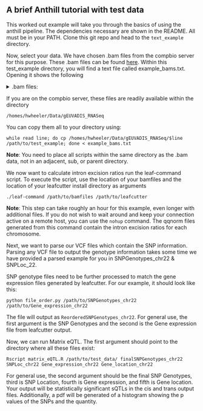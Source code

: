 ## A brief Anthill tutorial with test data

This worked out example will take you through the basics of using the anthill pipeline. The dependencies necessary are shown in the README. All must be in your PATH. Clone this git repo and head to the `text_example` directory.

Now, select your data. We have chosen .bam files from the compbio server for this purpose. These .bam files can be found [here](https://www.ebi.ac.uk/arrayexpress/experiments/E-GEUV-1/). Within this test_example directory, you will find a text file called example_bams.txt. Opening it shows the following  
<details>
<summary>.bam files:</summary>
<p>
HG00133.2.M_111216_2.bam   
HG00324.1.M_111124_2.bam   
HG00326.1.M_111124_7.bam   
NA07051.5.M_120131_1.bam   
NA19209.6.M_120217_1.bam   
NA20519.1.M_111124_5.bam   
</p>
</details>  
    

If you are on the compbio server, these files are readily available within the directory 
```
/homes/hwheeler/Data/gEUVADIS_RNASeq
```
You can copy them all to your directory using:

```
while read line; do cp /homes/hwheeler/Data/gEUVADIS_RNASeq/$line /path/to/test_example; done < example_bams.txt
```

__Note__: You need to place all scripts within the same directory as the .bam data, not in an adjacent, sub, or parent directory.

We now want to calculate intron excision ratios run the leaf-command script. To execute the script, use the location of your bamfiles and the location of your leafcutter install directory as arguments
```
./leaf-command /path/to/bamfiles /path/to/leafcutter
```

__Note__: This step can take roughly an hour for this example, even longer with additional files. If you do not wish to wait around and keep your connection active on a remote host, you can use the `nohup` command.
The qqnorm files generated from this command contain the intron excision ratios for each chromosome. 

Next, we want to parse our VCF files which contain the SNP information. Parsing any VCF file to output the genotype information takes some time we have provided a parsed example for you in SNPGenotypes_chr22 & SNPLoc_22.

SNP genotype files need to be further processed to match the gene expression files generated by leafcutter. For our example, it should look like this:
```
python file_order.py /path/to/SNPGenotypes_chr22 /path/to/Gene_expression_chr22
```
The file will output as ```ReorderedSNPGenotypes_chr22```. For general use, the first argument is the SNP Genotypes and the second is the Gene expression file from leafcutter output.

Now, we can run Matrix eQTL. The first argument should point to the directory where all these files exist:
```
Rscript matrix_eQTL.R /path/to/test_data/ finalSNPGenotypes_chr22 SNPLoc_chr22 Gene_expression_chr22 Gene_location_chr22
```

For general use, the second argument should be the final SNP Genotypes, third is SNP Location, fourth is Gene expression, and fifth is Gene location.  
Your output will be statistically significant sQTLs in the cis and trans output files. Additionally, a pdf will be generated of a histogram showing the p values of the SNPs and the quantity. 
